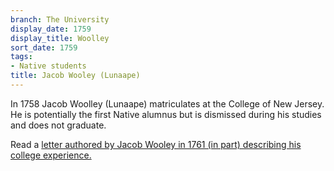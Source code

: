 ```yaml
---
branch: The University
display_date: 1759
display_title: Woolley
sort_date: 1759
tags:
- Native students
title: Jacob Wooley (Lunaape)
---
```


In 1758 Jacob Woolley (Lunaape) matriculates at the College of New Jersey. He is potentially the first Native alumnus but is dismissed during his studies and does not graduate.

Read a [letter authored by Jacob Wooley in 1761 (in part) describing his college experience.](https://collections.dartmouth.edu/occom/html/diplomatic/761664-1-diplomatic.html)
